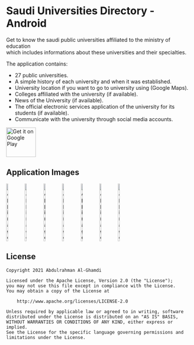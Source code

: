 # Saudi Universities Directory - Android

Get to know the saudi public universities affiliated to the ministry of education<br>
which includes informations about these universities and their specialties.

The application contains:
* 27 public universities.
* A simple history of each university and when it was established.
* University location if you want to go to university using (Google Maps).
* Colleges affiliated with the university (if available).
* News of the University (if available).
* The official electronic services application of the university for its students (if available).
* Communicate with the university through social media accounts.

<a href='https://play.google.com/store/apps/details?id=com.ss.universitiesdirectory'><img alt='Get it on Google Play' 
src='https://play.google.com/intl/en_us/badges/images/generic/en_badge_web_generic.png' height='80px'/></a>

## Application Images

<div style="display:flex;">
<img alt="App image" src="https://i.ibb.co/Cb9yBF4/1.png" width="10%">
<img alt="App image" src="https://i.ibb.co/TMzGP6X/2.png" width="10%">
<img alt="App image" src="https://i.ibb.co/SBQGLPZ/3.png" width="10%">
<img alt="App image" src="https://i.ibb.co/CKdDVPg/4.png" width="10%">
<img alt="App image" src="https://i.ibb.co/LtzgqLW/5.png" width="10%">
<img alt="App image" src="https://i.ibb.co/NV3MvFj/6.png" width="10%">
<img alt="App image" src="https://i.ibb.co/C5hM77S/7.png" width="10%">
</div>

## License

```
Copyright 2021 Abdulrahman Al-Ghamdi

Licensed under the Apache License, Version 2.0 (the "License");
you may not use this file except in compliance with the License.
You may obtain a copy of the License at

    http://www.apache.org/licenses/LICENSE-2.0

Unless required by applicable law or agreed to in writing, software
distributed under the License is distributed on an "AS IS" BASIS,
WITHOUT WARRANTIES OR CONDITIONS OF ANY KIND, either express or implied.
See the License for the specific language governing permissions and
limitations under the License.
```
